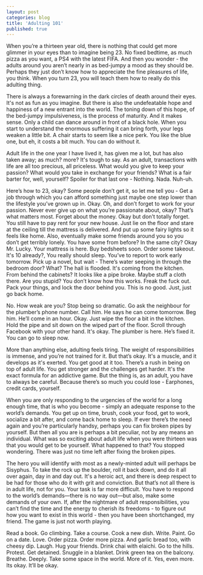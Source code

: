 ```yaml
---
layout: post
categories: blog
title: 'Adulting 101'
published: true
---
```

When you’re a thirteen year old, there is nothing that could get more glimmer in your eyes than to imagine being 23. No fixed bedtime, as much pizza as you want, a PS4 with the latest FIFA. And then you wonder - the adults around you aren’t nearly in as bed-jumpy a mood as they should be. Perhaps they just don’t know how to appreciate the fine pleasures of life, you think. When you turn 23, you will teach them how to really do this adulting thing. 

There is always a forewarning in the dark circles of death around their eyes. It's not as fun as you imagine. But there is also the undefeatable hope and happiness of a new entrant into the world. The toning down of this hope, of the bed-jumpy impulsiveness, is the process of maturity. And it makes sense. Only a child can dance around in front of a black hole. When you start to understand the enormous suffering it can bring forth, your legs weaken a little bit. A chair starts to seem like a nice perk. You like the blue one, but eh, it costs a bit much. You can do without it.
 
Adult life in the one year I have lived it, has given me a lot, but has also taken away; as much? more? It's tough to say. As an adult, transactions with life are all too precious, all priceless. What would you give to keep your passion? What would you take in exchange for your friends? What is a fair barter for, well, yourself? Spoiler for that last one - Nothing. Nada. Nuh-uh. 

Here’s how to 23, okay? Some people don’t get it, so let me tell you - Get a job through which you can afford something just maybe one step lower than the lifestyle you’ve grown up in. Okay. Oh, and don’t forget to work for your passion. Never ever give up on what you’re passionate about, okay? That’s what matters most. Forget about the money. Okay but don’t totally forget.  You still have to pay rent for your new house. Just lie on the floor and stare at the ceiling till the mattress is delivered. And put up some fairy lights so it feels like home. Also, eventually make some friends around you so you don’t get terribly lonely. You have some from before? In the same city? Okay Mr. Lucky. Your mattress is here. Buy bedsheets soon. Order some takeout. It's 10 already?, You really should sleep. You’ve to report to work early tomorrow. Pick up a novel, but wait - There’s water seeping in through the bedroom door? What? The hall is flooded. It's coming from the kitchen. From behind the cabinets? It looks like a pipe broke. Maybe stuff a cloth there. Are you stupid? You don’t know how this works. Freak the fuck out. Pack your things, and lock the door behind you. This is no good. Just, just go back home. 

No. How weak are you? Stop being so dramatic. Go ask the neighbour for the plumber’s phone number. Call him. He says he can come tomorrow. Beg him. He’ll come in an hour. Okay. Just wipe the floor a bit in the kitchen. Hold the pipe and sit down on the wiped part of the floor. Scroll through Facebook with your other hand. It's okay. The plumber is here. He’s fixed it. You can go to sleep now. 

More than anything else, adulting feels tiring. The weight of responsibilities is immense, and you’re not trained for it. But that’s okay. It's a muscle, and it develops as it's exerted. You get good at it too. There’s a rush in being on top of adult life. You get stronger and the challenges get harder. It's the exact formula for an addictive game. But the thing is, as an adult, you have to always be careful. Because there’s so much you could lose - Earphones, credit cards, yourself. 

When you are only responding to the urgencies of the world for a long enough time, that is who you become - simply an adequate response to the world’s demands. You get up on time, brush, cook your food, get to work, socialize a bit after, and come back home to sleep. If ever there’s the need again and you’re particularly handsy, perhaps you can fix broken pipes by yourself. But then all you are is perhaps a bit peculiar, not by any means an individual. What was so exciting about adult life when you were thirteen was that you would get to be yourself. What happened to that? You stopped wondering. There was just no time left after fixing the broken pipes.

The hero you will identify with most as a newly-minted adult will perhaps be Sisyphus. To take the rock up the boulder, roll it back down, and do it all over again, day in and day out. It's a heroic act, and there is deep respect to be had for those who do it with grit and conviction. But that’s not all there is in adult life, not for you. Your task is far more difficult. You have to respond to the world’s demands—there is no way out—but also, make some demands of your own. If, after the nightmare of adult responsibilities, you can’t find the time and the energy to cherish its freedoms - to figure out how you want to exist in this world - then you have been shortchanged, my friend. The game is just not worth playing. 

Read a book. Go climbing. Take a course. Cook a new dish. Write. Paint. Go on a date. Love. Order pizza. Order more pizza. And garlic bread too, with cheesy dip. Laugh. Hug your friends. Drink chai with elaichi. Go to the hills. Protest. Get detained. Snuggle in a blanket. Drink green tea on the balcony. Breathe. Deeply. Take some space in the world. More of it. Yes, even more. Its okay. It’ll be okay.
